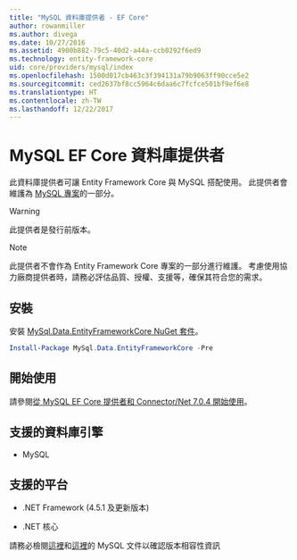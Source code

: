 ```yaml
---
title: "MySQL 資料庫提供者 - EF Core"
author: rowanmiller
ms.author: divega
ms.date: 10/27/2016
ms.assetid: 4900b882-79c5-40d2-a44a-ccb0292f6ed9
ms.technology: entity-framework-core
uid: core/providers/mysql/index
ms.openlocfilehash: 1500d017cb463c3f394131a79b9063ff90cce5e2
ms.sourcegitcommit: ced2637bf8cc5964c6daa6c7fcfce501bf9ef6e8
ms.translationtype: HT
ms.contentlocale: zh-TW
ms.lasthandoff: 12/22/2017
---
```

# <a name="mysql-ef-core-database-provider"></a>MySQL EF Core 資料庫提供者

此資料庫提供者可讓 Entity Framework Core 與 MySQL 搭配使用。 此提供者會維護為 [MySQL 專案](http://dev.mysql.com)的一部分。

> [!WARNING]  
> 此提供者是發行前版本。

> [!NOTE]  
> 此提供者不會作為 Entity Framework Core 專案的一部分進行維護。 考慮使用協力廠商提供者時，請務必評估品質、授權、支援等，確保其符合您的需求。

## <a name="install"></a>安裝

安裝 [MySql.Data.EntityFrameworkCore NuGet 套件](https://www.nuget.org/packages/MySql.Data.EntityFrameworkCore)。

``` powershell
Install-Package MySql.Data.EntityFrameworkCore -Pre
```

## <a name="get-started"></a>開始使用

請參閱[從 MySQL EF Core 提供者和 Connector/Net 7.0.4 開始使用](http://insidemysql.com/howto-starting-with-mysql-ef-core-provider-and-connectornet-7-0-4/)。

## <a name="supported-database-engines"></a>支援的資料庫引擎

* MySQL

## <a name="supported-platforms"></a>支援的平台

* .NET Framework (4.5.1 及更新版本)

* .NET 核心

請務必檢閱[這裡](https://dev.mysql.com/doc/connector-net/en/connector-net-versions.html)和[這裡](https://dev.mysql.com/doc/connector-net/en/connector-net-entityframework-core.html)的 MySQL 文件以確認版本相容性資訊
